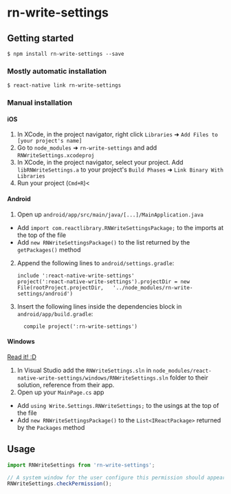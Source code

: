 
# rn-write-settings

## Getting started

`$ npm install rn-write-settings --save`

### Mostly automatic installation

`$ react-native link rn-write-settings`

### Manual installation


#### iOS

1. In XCode, in the project navigator, right click `Libraries` ➜ `Add Files to [your project's name]`
2. Go to `node_modules` ➜ `rn-write-settings` and add `RNWriteSettings.xcodeproj`
3. In XCode, in the project navigator, select your project. Add `libRNWriteSettings.a` to your project's `Build Phases` ➜ `Link Binary With Libraries`
4. Run your project (`Cmd+R`)<

#### Android

1. Open up `android/app/src/main/java/[...]/MainApplication.java`
  - Add `import com.reactlibrary.RNWriteSettingsPackage;` to the imports at the top of the file
  - Add `new RNWriteSettingsPackage()` to the list returned by the `getPackages()` method
2. Append the following lines to `android/settings.gradle`:
  	```
  	include ':react-native-write-settings'
  	project(':react-native-write-settings').projectDir = new File(rootProject.projectDir, 	'../node_modules/rn-write-settings/android')
  	```
3. Insert the following lines inside the dependencies block in `android/app/build.gradle`:
  	```
      compile project(':rn-write-settings')
  	```

#### Windows
[Read it! :D](https://github.com/ReactWindows/react-native)

1. In Visual Studio add the `RNWriteSettings.sln` in `node_modules/react-native-write-settings/windows/RNWriteSettings.sln` folder to their solution, reference from their app.
2. Open up your `MainPage.cs` app
  - Add `using Write.Settings.RNWriteSettings;` to the usings at the top of the file
  - Add `new RNWriteSettingsPackage()` to the `List<IReactPackage>` returned by the `Packages` method


## Usage
```javascript
import RNWriteSettings from 'rn-write-settings';

// A system window for the user configure this permission should appear.
RNWriteSettings.checkPermission();
```
  
